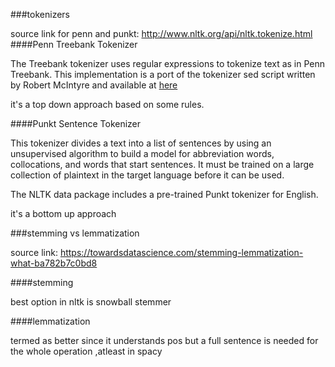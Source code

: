 
###tokenizers

source link for penn and punkt: http://www.nltk.org/api/nltk.tokenize.html
####Penn Treebank Tokenizer

The Treebank tokenizer uses regular expressions to tokenize text as in Penn Treebank. This implementation is a port of the tokenizer sed script written by Robert McIntyre and available at [here](http://www.cis.upenn.edu/~treebank/tokenizer.sed. )

it's a top down approach based on some rules.

####Punkt Sentence Tokenizer

This tokenizer divides a text into a list of sentences by using an unsupervised algorithm to build a model for abbreviation words, collocations, and words that start sentences. It must be trained on a large collection of plaintext in the target language before it can be used.

The NLTK data package includes a pre-trained Punkt tokenizer for English.

it's a bottom up approach  

###stemming vs lemmatization

source link: https://towardsdatascience.com/stemming-lemmatization-what-ba782b7c0bd8

####stemming

best option in nltk is snowball stemmer

####lemmatization 

termed as better since it understands pos but a full sentence is needed for the whole operation ,atleast in spacy